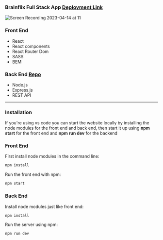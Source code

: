 <h3 align="left">Brainflix Full Stack App <a href="https://brainflix.onrender.com/">Deployment Link</a></h3> 


![Screen Recording 2023-04-14 at 11](https://user-images.githubusercontent.com/123577810/232135236-e66b984c-423a-4220-aa00-b8c2d811556e.gif)


 <h3>Front End</h3>
 <ul>
  <li>React</li>
  <li>React components</li>
  <li>React Router Dom</li>
  <li>SASS</li>
  <li>BEM</li>
 </ul>

  <h3>Back End <a href="https://github.com/TommieeN/brainflix-api">Repo</a></h3> 
 <ul>
  <li>Node.js</li>
  <li>Express.js</li>
  <li>REST API</li>
 </ul>


---

<h3> Installation </h3>
<p> If you're using vs code you can start the website locally by installing the node modules for the front end and back end, then start it up using <b>npm start</b> for the front end and <b>npm run dev</b> for the backend </p>

<h3> Front End</h3>

<p> First install node modules in the command line:</p>

```sh
npm install
```

<p>Run the front end with npm:</p>

```sh
npm start
```
<h3>Back End</h3>

<p> Install node modules just like front end:</p>

```sh
npm install
```
<p>Run the server using npm:</p>

```sh
npm run dev
```
